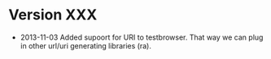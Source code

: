 Version XXX
===========

 * 2013-11-03 Added supoort for URI to testbrowser. 
   That way we can plug in other url/uri generating libraries (ra).
